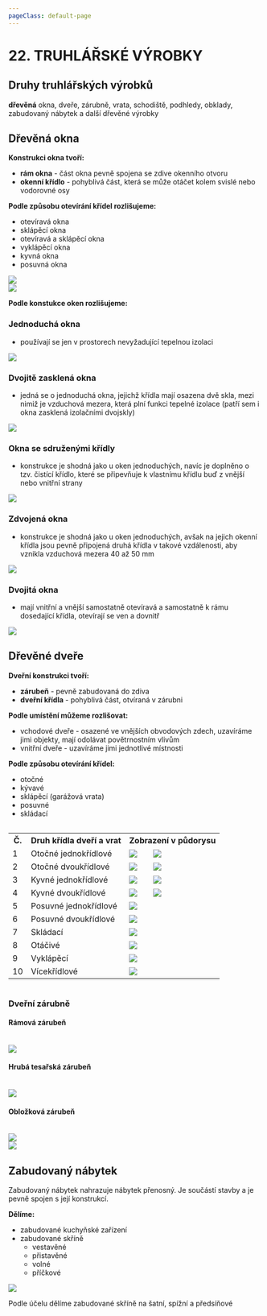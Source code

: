 ```yaml
---
pageClass: default-page
---
```


# 22. TRUHLÁŘSKÉ VÝROBKY

## Druhy truhlářských výrobků

**dřevěná** okna, dveře, zárubně, vrata, schodiště, podhledy, obklady, zabudovaný nábytek a další dřevěné výrobky

## Dřevěná okna

**Konstrukci okna tvoří:**

- **rám okna** - část okna pevně spojena se zdive okenního otvoru
- **okenní křídlo** - pohyblivá část, která se může otáčet kolem svislé nebo vodorovné osy

**Podle způsobu otevírání křídel rozlišujeme:**

- otevíravá okna
- sklápěcí okna
- otevíravá a sklápěcí okna
- vyklápěcí okna
- kyvná okna
- posuvná okna

<img class="centered_image" src="/images/pos/22/otevirani.jpg" />

<br>

<img class="centered_image" src="/images/pos/22/otevirani_pohled.jpg" />

**Podle konstukce oken rozlišujeme:**

### Jednoduchá okna
- používají se jen v prostorech nevyžadující tepelnou izolaci

<img class="centered_image" src="/images/pos/22/jednoduche.jpg" />

### Dvojitě zasklená okna
- jedná se o jednoduchá okna, jejichž křídla mají osazena dvě skla, mezi nimiž je vzduchová mezera, která plní funkci tepelné izolace (patří sem i okna zasklená izolačními dvojskly)

<img class="centered_image" src="/images/pos/22/dvojite2.jpg" />

### Okna se sdruženými křídly
- konstrukce je shodná jako u oken jednoduchých, navíc je doplněno o tzv. čistící křídlo, které se připevňuje k vlastnímu křídlu buď z vnější nebo vnitřní strany

<img class="centered_image" src="/images/pos/22/sdruzene.jpg" />

### Zdvojená okna
- konstrukce je shodná jako u oken jednoduchých, avšak na jejich okenní křídla jsou pevně připojená druhá křídla v takové vzdálenosti, aby vznikla vzduchová mezera 40 až 50 mm

<img class="centered_image" src="/images/pos/22/zdvojene.jpg" />

### Dvojitá okna
- mají vnitřní a vnější samostatně otevíravá a samostatně k rámu dosedající křídla, otevírají se ven a dovnitř

<img class="centered_image" src="/images/pos/22/dvojite1.jpg" />

## Dřevěné dveře

**Dveřní konstrukci tvoří:**

- **zárubeň** - pevně zabudovaná do zdiva
- **dveřní křídla** - pohyblivá část, otvíraná v zárubni

**Podle umístění můžeme rozlišovat:**

- vchodové dveře - osazené ve vnějších obvodových zdech, uzavíráme jimi objekty, mají odolávat povětrnostním vlivům
- vnitřní dveře - uzavíráme jimi jednotlivé místnosti

**Podle způsobu otevírání křídel:**

- otočné
- kývavé
- sklápěcí (garážová vrata)
- posuvné
- skládací

<div class=customTable style="overflow-x:auto;">
<table border=0 cellpadding=0 cellspacing=0 width=498 style='border-collapse:
 collapse;table-layout:fixed;width:373pt'>
 <col>
 <col span=2>
 <col style='width:105pt'>
 <tr>
  <th>Č.</th>
  <th>Druh křídla dveří a vrat</th>
  <th colspan=2>Zobrazení v půdorysu</th>
 </tr>
 <tr>
  <td class=center>1</td>
  <td>Otočné jednokřídlové</td>
  <td class=center><img class="centered_image" src="/images/pos/23/5_1.jpg" /></td>
  <td class=center><img class="centered_image" src="/images/pos/23/5_2.jpg" /></td>
 </tr>
 <tr>
  <td class=center>2</td>
  <td>Otočné dvoukřídlové</td>
  <td class=center><img class="centered_image" src="/images/pos/23/5_3.jpg" /></td>
  <td class=center><img class="centered_image" src="/images/pos/23/5_4.jpg" /></td>
 </tr>
 <tr>
  <td class=center>3</td>
  <td>Kyvné jednokřídlové</td>
  <td class=center><img class="centered_image" src="/images/pos/23/5_5.jpg" /></td>
  <td class=center><img class="centered_image" src="/images/pos/23/5_6.jpg" /></td>
 </tr>
 <tr>
  <td class=center>4</td>
  <td>Kyvné dvoukřídlové</td>
  <td class=center><img class="centered_image" src="/images/pos/23/5_7.jpg" /></td>
  <td class=center><img class="centered_image" src="/images/pos/23/5_8.jpg" /></td>
 </tr>
 <tr>
  <td class=center>5</td>
  <td>Posuvné jednokřídlové</td>
  <td colspan=2 class=center><img class="centered_image" src="/images/pos/23/5_9.jpg" /></td>
 </tr>
 <tr>
  <td class=center>6</td>
  <td>Posuvné dvoukřídlové</td>
  <td colspan=2 class=center><img class="centered_image" src="/images/pos/23/5_10.jpg" /></td>
 </tr>
 <tr>
  <td class=center>7</td>
  <td>Skládací</td>
  <td colspan=2 class=center><img class="centered_image" src="/images/pos/23/5_11.jpg" /></td>
 </tr>
 <tr>
  <td class=center>8</td>
  <td>Otáčivé</td>
  <td colspan=2 class=center><img class="centered_image" src="/images/pos/23/5_12.jpg" /></td>
 </tr>
 <tr>
  <td class=center>9</td>
  <td>Vyklápěcí</td>
  <td colspan=2 class=center><img class="centered_image" src="/images/pos/23/5_13.jpg" /></td>
 </tr>
 <tr>
  <td class=center>10</td>
  <td>Vícekřídlové</td>
  <td colspan=2 class=center><img class="centered_image" src="/images/pos/23/5_14.jpg" /></td>
 </tr>
</table>
</div>

### Dveřní zárubně

#### Rámová zárubeň

<br>
<img class="centered_image" src="/images/pos/22/ramovazaruben.jpg" />

#### Hrubá tesařská zárubeň

<br>
<img class="centered_image" src="/images/pos/22/tesarskazaruben.jpg" />

#### Obložková zárubeň

<br>
<img class="centered_image" src="/images/pos/22/oblozka1.jpg" />
<br>
<img class="centered_image" src="/images/pos/22/oblozka2.jpg" />

## Zabudovaný nábytek

Zabudovaný nábytek nahrazuje nábytek přenosný. Je součástí stavby a je pevně spojen s její konstrukcí.

**Dělíme:**

- zabudované kuchyňské zařízení
- zabudované skříně
  - vestavěné
  - přistavěné
  - volné
  - příčkové

<img class="centered_image" src="/images/pos/22/zabudovaneskrine.jpg" />

Podle účelu dělíme zabudované skříně na šatní, spížní a předsíňové
